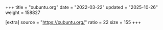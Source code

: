+++
title = "xubuntu.org"
date = "2022-03-22"
updated = "2025-10-26"
weight = 158827

[extra]
source = "https://xubuntu.org/"
ratio = 22
size = 155
+++
